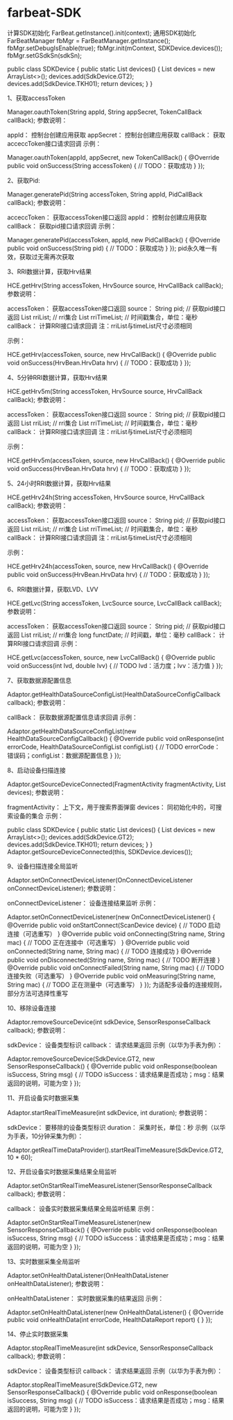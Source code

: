 # farbeat-SDK
计算SDK初始化
FarBeat.getInstance().init(context);
通用SDK初始化
FarBeatManager fbMgr = FarBeatManager.getInstance();
fbMgr.setDebugIsEnable(true);
fbMgr.init(mContext, SDKDevice.devices());
fbMgr.setGSdkSn(sdkSn);

public class SDKDevice {
    public static List<Integer> devices() {
        List<Integer> devices = new ArrayList<>();
        devices.add(SdkDevice.GT2);
        devices.add(SdkDevice.TKH01);
        return devices;
    }
}

1、获取accessToken

Manager.oauthToken(String appId, String appSecret, TokenCallBack callBack);
参数说明：

appId：
    控制台创建应用获取
appSecret：
    控制台创建应用获取
callBack：
    获取acceccToken接口请求回调
示例：

Manager.oauthToken(appId, appSecret, new TokenCallBack() {
    @Override
    public void onSuccess(String accessToken) {
        // TODO：获取成功
    }
});

2、获取Pid:

Manager.generatePid(String accessToken, String appId, PidCallBack callBack);
参数说明：

acceccToken：
    获取accessToken接口返回
appId：
    控制台创建应用获取
callBack：
    获取pid接口请求回调
示例：

Manager.generatePid(accessToken, appId, new PidCallBack() {
    @Override
    public void onSuccess(String pid) {
        // TODO：获取成功
    }
});
pid永久唯一有效，获取过无需再次获取

3、RRI数据计算，获取Hrv结果

HCE.getHrv(String accessToken, HrvSource source, HrvCallBack callBack);
参数说明：

accessToken：
    获取accessToken接口返回
source：
    String pid; // 获取pid接口返回
    List<Integer> rriList; // rri集合
    List<Long> rriTimeList; // 时间戳集合，单位：毫秒
callBack：
    计算RRI接口请求回调
注：rriList与timeList尺寸必须相同

示例：

HCE.getHrv(accessToken, source, new HrvCallBack() {
    @Override
    public void onSuccess(HrvBean.HrvData hrv) {
        // TODO：获取成功
    }
});

4、5分钟RRI数据计算，获取Hrv结果

HCE.getHrv5m(String accessToken, HrvSource source, HrvCallBack callBack);
参数说明：

accessToken：
    获取accessToken接口返回
source：
    String pid; // 获取pid接口返回
    List<Integer> rriList; // rri集合
    List<Long> rriTimeList; // 时间戳集合，单位：毫秒
callBack：
    计算RRI接口请求回调
注：rriList与timeList尺寸必须相同

示例：

HCE.getHrv5m(accessToken, source, new HrvCallBack() {
    @Override
    public void onSuccess(HrvBean.HrvData hrv) {
        // TODO：获取成功
    }
});

5、24小时RRI数据计算，获取Hrv结果

HCE.getHrv24h(String accessToken, HrvSource source, HrvCallBack callBack);
参数说明：

accessToken：
    获取accessToken接口返回
source：
    String pid; // 获取pid接口返回
    List<Integer> rriList; // rri集合
    List<Long> rriTimeList; // 时间戳集合，单位：毫秒
callBack：
    计算RRI接口请求回调
注：rriList与timeList尺寸必须相同

示例：

HCE.getHrv24h(accessToken, source, new HrvCallBack() {
    @Override
    public void onSuccess(HrvBean.HrvData hrv) {
        // TODO：获取成功
    }
});

6、RRI数据计算，获取LVD、LVV

HCE.getLvc(String accessToken, LvcSource source, LvcCallBack callBack);
参数说明：

accessToken：
    获取accessToken接口返回
source：
    String pid; // 获取pid接口返回
    List<Integer> rriList; // rri集合
    long functDate; // 时间戳，单位：毫秒
callBack：
    计算RRI接口请求回调
示例：

HCE.getLvc(accessToken, source, new LvcCallBack() {
    @Override
    public void onSuccess(int lvd, double lvv) {
        // TODO lvd：活力度；lvv：活力值
    }
});

7、获取数据源配置信息

Adaptor.getHealthDataSourceConfigList(HealthDataSourceConfigCallback<HealthDataSourceConfigList> callback);
参数说明：

callBack：
    获取数据源配置信息请求回调
示例：

Adaptor.getHealthDataSourceConfigList(new HealthDataSourceConfigCallback<HealthDataSourceConfigList>() {
    @Override
    public void onResponse(int errorCode, HealthDataSourceConfigList configList) {
        // TODO errorCode：错误码；configList：数据源配置信息
    }
});

8、启动设备扫描连接

Adaptor.getSourceDeviceConnected(FragmentActivity fragmentActivity, List<Integer> devices);
参数说明：

fragmentActivity：
    上下文，用于搜索界面弹窗
devices：
    同初始化中的，可搜索设备的集合
示例：

public class SDKDevice {
    public static List<Integer> devices() {
        List<Integer> devices = new ArrayList<>();
        devices.add(SdkDevice.GT2);
        devices.add(SdkDevice.TKH01);
        return devices;
    }
}
Adaptor.getSourceDeviceConnected(this, SDKDevice.devices());

9、设备扫描连接全局监听

Adaptor.setOnConnectDeviceListener(OnConnectDeviceListener onConnectDeviceListener);
参数说明：

onConnectDeviceListener：
    设备连接结果监听
示例：

Adaptor.setOnConnectDeviceListener(new OnConnectDeviceListener() {
    @Override
    public void onStartConnect(ScanDevice device) {
        // TODO 启动连接（可选重写）
    }
    @Override
    public void onConnecting(String name, String mac) {
        // TODO 正在连接中（可选重写）
    }
    @Override
    public void onConnected(String name, String mac) {
        // TODO 连接成功
    }
    @Override
    public void onDisconnected(String name, String mac) {
        // TODO 断开连接
    }
    @Override
    public void onConnectFailed(String name, String mac) {
        // TODO 连接失败（可选重写）
    }
    @Override
    public void onMeasuring(String name, String mac) {
        // TODO 正在测量中（可选重写）
    }
});
为适配多设备的连接规则，部分方法可选择性重写

10、移除设备连接

Adaptor.removeSourceDevice(int sdkDevice, SensorResponseCallback callback);
参数说明：

sdkDevice：
    设备类型标识
callback：
    请求结果返回
示例（以华为手表为例）：

Adaptor.removeSourceDevice(SdkDevice.GT2, new SensorResponseCallback() {
    @Override
    public void onResponse(boolean isSuccess, String msg) {
        // TODO isSuccess：请求结果是否成功；msg：结果返回的说明，可能为空
    }
});

11、开启设备实时数据采集

Adaptor.startRealTimeMeasure(int sdkDevice, int duration);
参数说明：

sdkDevice：
    要移除的设备类型标识
duration：
    采集时长，单位：秒
示例（以华为手表，10分钟采集为例）：

Adaptor.getRealTimeDataProvider().startRealTimeMeasure(SdkDevice.GT2, 10 * 60);

12、开启设备实时数据采集结果全局监听

Adaptor.setOnStartRealTimeMeasureListener(SensorResponseCallback callback);
参数说明：

callback：
    设备实时数据采集结果全局监听结果
示例：

Adaptor.setOnStartRealTimeMeasureListener(new SensorResponseCallback() {
    @Override
    public void onResponse(boolean isSuccess, String msg) {
        // TODO isSuccess：请求结果是否成功；msg：结果返回的说明，可能为空
    }
});

13、实时数据采集全局监听

Adaptor.setOnHealthDataListener(OnHealthDataListener<HealthDataReport> onHealthDataListener);
参数说明：

onHealthDataListener：
    实时数据采集的结果返回
示例：

Adaptor.setOnHealthDataListener(new OnHealthDataListener<HealthDataReport>() {
    @Override
    public void onHealthData(int errorCode, HealthDataReport report) {
    }
});

14、停止实时数据采集

Adaptor.stopRealTimeMeasure(int sdkDevice, SensorResponseCallback callback);
参数说明：

sdkDevice：
    设备类型标识
callback：
    请求结果返回
示例（以华为手表为例）：

Adaptor.stopRealTimeMeasure(SdkDevice.GT2, new SensorResponseCallback() {
    @Override
    public void onResponse(boolean isSuccess, String msg) {
        // TODO isSuccess：请求结果是否成功；msg：结果返回的说明，可能为空
    }
});